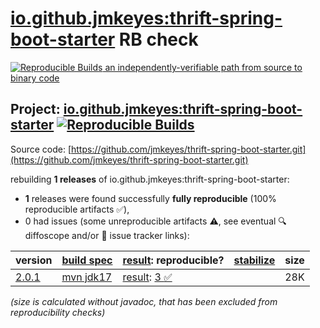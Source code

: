 [io.github.jmkeyes:thrift-spring-boot-starter](https://central.sonatype.com/artifact/io.github.jmkeyes/thrift-spring-boot-starter/versions) RB check
=======

[![Reproducible Builds](https://reproducible-builds.org/images/logos/rb.svg) an independently-verifiable path from source to binary code](https://reproducible-builds.org/)

## Project: [io.github.jmkeyes:thrift-spring-boot-starter](https://central.sonatype.com/artifact/io.github.jmkeyes/thrift-spring-boot-starter/versions) [![Reproducible Builds](https://img.shields.io/endpoint?url=https://raw.githubusercontent.com/jvm-repo-rebuild/reproducible-central/master/content/io/github/jmkeyes/thrift-spring-boot-starter/badge.json)](https://github.com/jvm-repo-rebuild/reproducible-central/blob/master/content/io/github/jmkeyes/thrift-spring-boot-starter/README.md)

Source code: [https://github.com/jmkeyes/thrift-spring-boot-starter.git](https://github.com/jmkeyes/thrift-spring-boot-starter.git)

rebuilding **1 releases** of io.github.jmkeyes:thrift-spring-boot-starter:
- **1** releases were found successfully **fully reproducible** (100% reproducible artifacts :white_check_mark:),
- 0 had issues (some unreproducible artifacts :warning:, see eventual :mag: diffoscope and/or :memo: issue tracker links):

| version | [build spec](/BUILDSPEC.md) | [result](https://reproducible-builds.org/docs/jvm/): reproducible? | [stabilize](https://github.com/google/oss-rebuild/blob/main/cmd/stabilize/README.md) | size |
| -- | --------- | ------ | ------ | -- |
| [2.0.1](https://central.sonatype.com/artifact/io.github.jmkeyes/thrift-spring-boot-starter/2.0.1/pom) | [mvn jdk17](thrift-spring-boot-starter-2.0.1.buildspec) | [result](thrift-spring-boot-starter-2.0.1.buildinfo): [3 :white_check_mark: ](thrift-spring-boot-starter-2.0.1.buildcompare) | | 28K |

<i>(size is calculated without javadoc, that has been excluded from reproducibility checks)</i>
